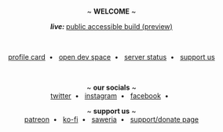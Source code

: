 <p align="center">
  ~ <b>WELCOME</b> ~
</p>

<p align="center">
  <b><i>live: </i></b><a target="_blank" href="https://public.upy.moe">public accessible build (preview)</a>
</p>
<br>
<p align="center">
  <a target="_blank" href="https://card.upy.moe">profile card</a>&nbsp; • &nbsp;
  <a target="_blank" href="https://dev.upy.moe">open dev space</a>&nbsp; • &nbsp;
  <a target="_blank" href="https://status.upy.moe">server status</a>&nbsp; • &nbsp;
  <a target="_blank" href="https://support-us.upy.moe">support us</a>
</p>

<br>

<p align="center">
  ~ <b>our socials</b> ~
  <br>
  <a target="_blank" href="https://twitter.com/upydotmoe">twitter</a>&nbsp; • &nbsp;
  <a target="_blank" href="https://instagram.com/upy.moe">instagram</a>&nbsp; • &nbsp;
  <a target="_blank" href="https://facebook.com/upydotmoe">facebook</a>&nbsp; • &nbsp;
</p>

<p align="center">
  ~ <b>support us</b> ~
  <br>
  <a target="_blank" href="https://patreon.com/upydotmoe">patreon</a>&nbsp; • &nbsp;
  <a target="_blank" href="https://ko-fi.com/upydotmoe">ko-fi</a>&nbsp; • &nbsp;
  <a target="_blank" href="https://saweria.com/upydotmoe">saweria</a>&nbsp; • &nbsp;
  <a target="_blank" href="https://saweria.com/upydotmoe">support/donate page</a>
</p>
<!-- 
We are social community platform for Artists, here making a better place for artists to share their creativity and get more engagement from non-artist, big artists, and other artists.

Feel free to contribute to our project, the API currently is in closed-source, but you can send us a message through our twitter ([nor1c_](https://twitter.com/nor1c_)) and we will send you the API detail to get started working with us in this project.

The API domain will be in https://uapiv1.upy.moe in the future, we currently can't publish it yet because there's still some work to do until the work stable to use. -->
